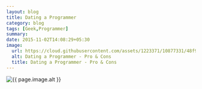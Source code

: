 ```yaml
---
layout: blog
title: Dating a Programmer
category: blog
tags: [Geek,Programmer]
summary:
date: 2015-11-02T14:08:29+05:30
image:
  url: https://cloud.githubusercontent.com/assets/1223371/10877331/48f9969e-816b-11e5-9237-c65f156a6a6f.jpg
  alt: Dating a Programmer - Pro & Cons
  title: Dating a Programmer - Pro & Cons
---
```


<img src="{{ page.image.url }}" alt="{{ page.image.alt }}" title="{{ page.image.title }}">
